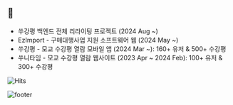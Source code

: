 ## 🚀 
- 쑤강평 백엔드 전체 리라이팅 프로젝트 (2024 Aug ~)
- EzImport - 구매대행사업 지원 소프트웨어 웹 (2024 May ~)
- 쑤강평 - 모교 수강평 열람 모바일 앱 (2024 Mar ~): 160+ 유저 & 500+ 수강평
- 쑤니타임 - 모교 수강평 열람 웹사이트 (2023 Apr ~ 2024 Feb): 100+ 유저 & 300+ 수강평

![Hits](https://hits.seeyoufarm.com/api/count/incr/badge.svg?url=https%3A%2F%2Fgithub.com%2FLDYWINNER%2Fhit-counter&count_bg=%23CBC5C5&title_bg=%23000000&icon=github.svg&icon_color=%23CBC5C5&title=today+%2F+total&edge_flat=true)


![footer](https://capsule-render.vercel.app/api?type=waving&color=auto&height=100&section=footer)
